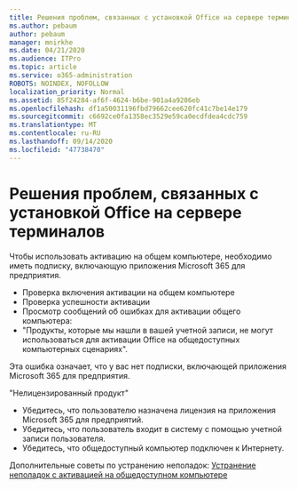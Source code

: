 ```yaml
---
title: Решения проблем, связанных с установкой Office на сервере терминалов
ms.author: pebaum
author: pebaum
manager: mnirkhe
ms.date: 04/21/2020
ms.audience: ITPro
ms.topic: article
ms.service: o365-administration
ROBOTS: NOINDEX, NOFOLLOW
localization_priority: Normal
ms.assetid: 85f24284-af6f-4624-b6be-901a4a9206eb
ms.openlocfilehash: df1a50031196fbd79662cee620fc41c7be14e179
ms.sourcegitcommit: c6692ce0fa1358ec3529e59ca0ecdfdea4cdc759
ms.translationtype: MT
ms.contentlocale: ru-RU
ms.lasthandoff: 09/14/2020
ms.locfileid: "47738470"
---
```

# <a name="solutions-for-issues-around-installing-office-on-a-terminal-server"></a>Решения проблем, связанных с установкой Office на сервере терминалов

Чтобы использовать активацию на общем компьютере, необходимо иметь подписку, включающую приложения Microsoft 365 для предприятия.
  
- Проверка включения активации на общем компьютере
- Проверка успешности активации
- Просмотр сообщений об ошибках для активации общего компьютера:
- "Продукты, которые мы нашли в вашей учетной записи, не могут использоваться для активации Office на общедоступных компьютерных сценариях".
  
Эта ошибка означает, что у вас нет подписки, включающей приложения Microsoft 365 для предприятия.

"Нелицензированный продукт"

- Убедитесь, что пользователю назначена лицензия на приложения Microsoft 365 для предприятий.
- Убедитесь, что пользователь входит в систему с помощью учетной записи пользователя.
- Убедитесь, что общедоступный компьютер подключен к Интернету.

Дополнительные советы по устранению неполадок: [Устранение неполадок с активацией на общедоступном компьютере](https://docs.microsoft.com/DeployOffice/troubleshoot-shared-computer-activation)